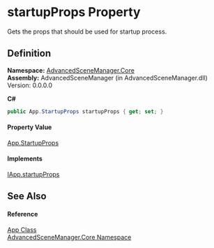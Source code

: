 # startupProps Property


Gets the props that should be used for startup process.



## Definition
**Namespace:** <a href="N_AdvancedSceneManager_Core">AdvancedSceneManager.Core</a>  
**Assembly:** AdvancedSceneManager (in AdvancedSceneManager.dll) Version: 0.0.0.0

**C#**
``` C#
public App.StartupProps startupProps { get; set; }
```



#### Property Value
<a href="T_AdvancedSceneManager_Core_App_StartupProps">App.StartupProps</a>

#### Implements
<a href="P_AdvancedSceneManager_DependencyInjection_IApp_startupProps">IApp.startupProps</a>  


## See Also


#### Reference
<a href="T_AdvancedSceneManager_Core_App">App Class</a>  
<a href="N_AdvancedSceneManager_Core">AdvancedSceneManager.Core Namespace</a>  
